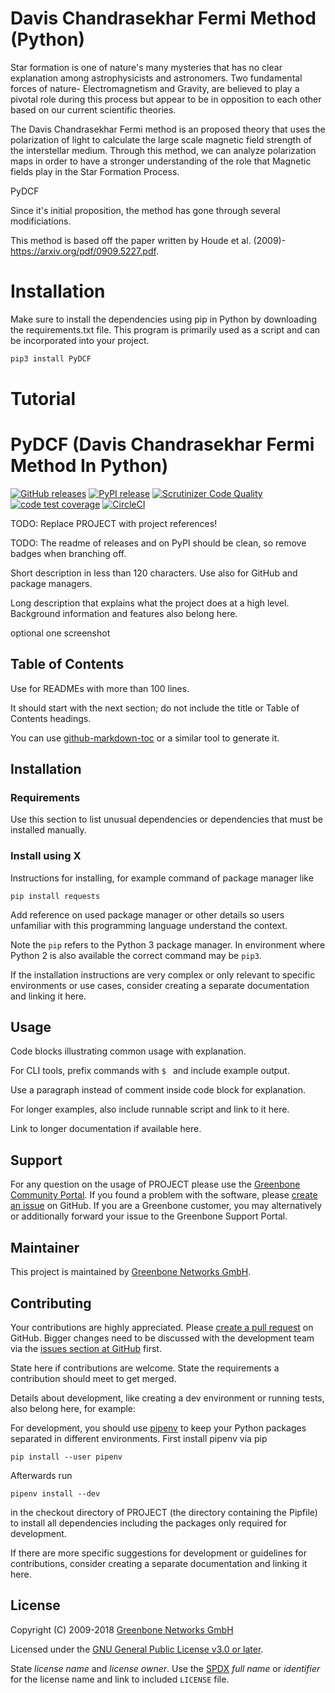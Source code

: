 # Davis Chandrasekhar Fermi Method (Python)
Star formation is one of nature's many mysteries that has no clear explanation among astrophysicists and astronomers. Two fundamental forces of nature- Electromagnetism and Gravity, are believed to play a pivotal role during this process but appear to be in opposition to each other based on our current scientific theories.

The Davis Chandrasekhar Fermi method is an proposed theory that uses the polarization of light to calculate the large scale magnetic field strength of the interstellar medium. Through this method, we can analyze polarization maps in order to have a stronger understanding of the role that Magnetic fields play in the Star Formation Process.

PyDCF

Since it's initial proposition, the method has gone through several modificiations.

This method is based off the paper written by Houde et al. (2009)- https://arxiv.org/pdf/0909.5227.pdf.


# Installation 

Make sure to install the dependencies using pip in Python by downloading the requirements.txt file. This program is primarily used as a script and can be incorporated into your project.

```python
pip3 install PyDCF
```

# Tutorial




# PyDCF (Davis Chandrasekhar Fermi Method In Python)

[![GitHub releases](https://img.shields.io/github/release/greenbone/PROJECT.svg)](https://github.com/greenbone/PROJECT/releases)
[![PyPI release](https://img.shields.io/pypi/v/PROJECT.svg)](https://pypi.org/project/PROJECT/)
[![Scrutinizer Code Quality](https://scrutinizer-ci.com/g/greenbone/PROJECT/badges/quality-score.png?b=master)](https://scrutinizer-ci.com/g/greenbone/PROJECT/?branch=master)
[![code test coverage](https://codecov.io/gh/greenbone/PROJECT/branch/master/graph/badge.svg)](https://codecov.io/gh/greenbone/PROJECT)
[![CircleCI](https://circleci.com/gh/greenbone/PROJECT/tree/master.svg?style=svg)](https://circleci.com/gh/greenbone/PROJECT/tree/master)

TODO: Replace PROJECT with project references!

TODO: The readme of releases and on PyPI should be clean, so remove badges when branching off.

Short description in less than 120 characters. Use also for GitHub and package managers.

Long description that explains what the project does at a high level. Background information and features also belong here.

optional one screenshot

## Table of Contents

Use for READMEs with more than 100 lines.

It should start with the next section; do not include the title or Table of Contents headings.

You can use [github-markdown-toc](https://github.com/ekalinin/github-markdown-toc) or a similar tool to generate it.

## Installation

### Requirements

Use this section to list unusual dependencies or dependencies that must be installed manually.

### Install using X

Instructions for installing, for example command of package manager like

    pip install requests

Add reference on used package manager or other details so users unfamiliar with this programming language understand the context.

Note the `pip` refers to the Python 3 package manager. In environment where Python 2 is also available the correct command may be `pip3`.

If the installation instructions are very complex or only relevant to specific environments or use cases, consider creating a separate documentation and linking it here.

## Usage

Code blocks illustrating common usage with explanation.

For CLI tools, prefix commands with `$ ` and include example output.

Use a paragraph instead of comment inside code block for explanation.

For longer examples, also include runnable script and link to it here.

Link to longer documentation if available here.

## Support

For any question on the usage of PROJECT please use the [Greenbone Community Portal](https://community.greenbone.net/c/X). If you found a problem with the software, please [create an issue](https://github.com/greenbone/PROJECT/issues) on GitHub. If you are a Greenbone customer, you may alternatively or additionally forward your issue to the Greenbone Support Portal.

## Maintainer

This project is maintained by [Greenbone Networks GmbH](https://www.greenbone.net/).

## Contributing

Your contributions are highly appreciated. Please [create a pull request](https://github.com/greenbone/PROJECT/pulls) on GitHub. Bigger changes need to be discussed with the development team via the [issues section at GitHub](https://github.com/greenbone/PROJECT/issues) first.

State here if contributions are welcome. State the requirements a contribution should meet to get merged.

Details about development, like creating a dev environment or running tests, also belong here, for example:

For development, you should use [pipenv](https://pipenv.readthedocs.io/en/latest/) to keep your Python packages separated in different environments. First install pipenv via pip

    pip install --user pipenv

Afterwards run

    pipenv install --dev

in the checkout directory of PROJECT (the directory containing the Pipfile) to install all dependencies including the packages only required for development.

If there are more specific suggestions for development or guidelines for contributions, consider creating a separate documentation and linking it here.


## License

Copyright (C) 2009-2018 [Greenbone Networks GmbH](https://www.greenbone.net/)

Licensed under the [GNU General Public License v3.0 or later](LICENSE).

State *license name* and *license owner*. Use the [SPDX](https://spdx.org/licenses/) *full name* or *identifier* for the license name and link to included `LICENSE` file.

